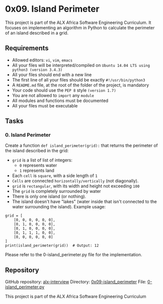 # 0x09. Island Perimeter

This project is part of the ALX Africa Software Engineering Curriculum. It focuses on implementing an algorithm in Python to calculate the perimeter of an island described in a grid.

## Requirements

- Allowed editors: `vi`, `vim`, `emacs`
- All your files will be interpreted/compiled on `Ubuntu 14.04 LTS using python3 (version 3.4.3)`
- All your files should end with a new line
- The first line of all your files should be exactly `#!/usr/bin/python3`
- A `README.md` file, at the root of the folder of the project, is mandatory
- Your code should use the `PEP 8` style `(version 1.7)`
- You are not allowed to `import` any `module`
- All modules and functions must be documented
- All your files must be executable

## Tasks

### 0. Island Perimeter
Create a function `def island_perimeter(grid):` that returns the perimeter of the island described in the grid:

- `grid` is a list of list of integers:
  - `0` represents water
  - `1` represents land
- Each `cell` is `square`, with a side length of `1`
- `Cells` are connected `horizontally/vertically` (not diagonally).
- `grid` is `rectangular`, with its width and height not exceeding `100`
- The `grid` is completely surrounded by water
- There is only one island (or nothing).
- The island doesn't have "lakes" (water inside that isn't connected to the water surrounding the island).
Example usage:

```
grid = [
    [0, 0, 0, 0, 0, 0],
    [0, 1, 0, 0, 0, 0],
    [0, 1, 0, 0, 0, 0],
    [0, 1, 1, 1, 0, 0],
    [0, 0, 0, 0, 0, 0]
]
print(island_perimeter(grid))  # Output: 12
```

Please refer to the 0-island_perimeter.py file for the implementation.

## Repository

GitHub repository: [alx-interview](https://github.com/fazzy12/alx-interview/tree/main)
Directory: [0x09-island_perimeter](https://github.com/fazzy12/alx-interview/tree/main/0x09-island_perimeter)
File: [0-island_perimeter.py](https://github.com/fazzy12/alx-interview/blob/main/0x09-island_perimeter/0-island_perimeter.py)

This project is part of the ALX Africa Software Engineering Curriculum